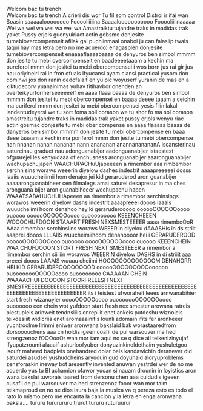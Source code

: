 Welcom bac tu trench  
Welcom bac tu trench
A crieri dis wor
Tu fil som control
Distroi ir ifai wan
Soasin saaaaaloooooooo
Fooooliiiiina
Saaaalooooooooooo
Fooooliiiinaaaaa
Wei wa wei wa wei wa wei wa
Amastraiktu tujandre traks in madidas trak yaket 
Pussy erjols guenyuiriact actin
gobsme donjesite
tumebiovercompenseit
afilak gai puchiinmaai onaboi ju can falaslip twais (aqui hay mas letra pero no me acuerdo)
enagasplen donjesite
tumebiovercompenseit
enaaaaflaaaabaaaa de denyuros ben simbol
mmmm don jesite tu mebi overcompenseit
en baadeeeetaaam a kechin ma pureferol
mmm don jesitei tu mebi obercompensei
i wos born jus rai gir jus nau oriyineiri rai in fron ofuais 
ifyucansi ayam clansi 
practical yusom don cominwi jos don ranin dedofalaif
en yu pic woyuserf yuranin de mas en a kiktudecorv 
yuanainimas yuhav fitihavbor onenden an
overteikyurformerseeeeeelf
en aaaa flaaa baaaa de denyuros ben simbol
mmmm don jesitei tu mebi obercompensei
en baaaa deeee taaam a ceichin ma puriferol
mmm don jesitei tu mebi obercompensei
yesis filin lakal landentudeyersi we tu sort foma soll corason
we tu shor fo ma sol corason
amastreitu tujandre traks in madidas trak yaket
pussy erjols wenyu riac actin
gosmac donjesite 
tu mebi ober compense 
en aaaa flaaaaa baaaa de danyeros ben simbol
mmmm don jesite tu mebi obercompense 
en baaa deee taaaam a kechin ma poriferol
mmm don jesite tu mebi obercompense
nan nnanan nanan nananan 
nann anananan anannananananA 
iscansterinau
satureinau
graduet nau
adonguanabijer
aadonguanabijer
istaestest
ofguarejei les
kenyudaaa of enchusness
aronguanabijer aaaronguanabijer
wachupachujapen WAACHUPACHuUjapeeeen
a rimembor
aaa rimbembor serchn sins
woraws weeerin
diyelow dashes indestrit
aaaapreeeeei dosss laaiis wuuucheiiimii hom
denajor jei kid geraruderod
aron guanabijer aaaaaronguanabiheer
cen filmalegs
amai saturei
desapresur in ma ches
aronguana bijer aron guanabiheeer
wechupachu  hapen WAAATSABAUUCHUHApeeen
aa rimembor
a rimembor serchinsings
worawos weeerin
diyelow dashs indestrit
aaaapreeei dooos laaais wuuucheiimi hoom
denahoo hey ki geraruderooooo
oooooOOOOOOoooo ouoooo
oooooOOOOOOoooo ouooooooooo
KEEENCHEEEN WOOOCHUFDOON
STAAART FRESH NEXSMESTEEEER
aaaa rimemboOoR AAaa rimembor serchinsiins
woraws WEEERiin
diyelou dAAASHis in ds striit
aaaprei dooos LLLAIIS wuucheimiihoom
denahoooor hei i GERARUDEROOD
oooooOOOOOOOooo
ouooooo
ooooOOOOOOoooo
ouoooo
KEEENCHEIN WAA CHUFDOOON
STORT FRESH NEXT SMESTEEER
a rimembor
a rimembor serchin siiiiiin
worawos WEEERIN
diyelow DASHS in di striiit
aaa preeei dooos LAAAIS wuuuu cheiimi HOOOOOOOOOOOOOM
DENAHORR HEI KID GERARUDEROOOOOOOOD
oooooOOOOOOOOOoooooo
ouoooooooOOOOOoooo
ouoooooooo
CAAAAAN CHEIN WAAAACHUFDOOOON 
STOORFREEESH NEXT SMESTREEEEEEEEEEEEEEEEEEEEEEEEEEEEEEEEEEEEEEEEEEEEEEEEEEEEEEEEEEEEEEEEEEEEEEEEEEEEER
its i teistest
ufworaheit leees
arnwanabihier
start fresh wizanuyier
ooooOOOOOoooo
ouooooooOOOOOOoooo ouoooooo
cen chein wot yufdoon
start fresh nex smester
arowana
ratreis plestupleis arinweit
tendnsiiiis onrepiiit enet
ankeis putdeshu wiznoleis
teikdesiiit widicriis enet
aromaaainifis lounli
adomain ifits fer
aronkeeer yucntroolme lirinmi eniwer
aronwana bakslaid bak  worastaaredfrom
dorsooouchens aaa cn holdis igeen
coafil de pul
warsouver ma hed
strengzenoz fOOOooOr wan mor tam 
aqui no se q dice
ail teikenizinyujaf ifyuputzroumi alaaaif
ashurloofyuber
donyuzinkinoldethaim
yushuletgoo
isoufr maheed
badpleis onehandred dolar beis
kandawichin deranever did saturdei
asudsei yushudcheins 
aryuduin gud
doyuhaid aloryuproblems
zensforaskin ineway bot
aresently invented anuwan yestrdei
wer de no me acuerdo yus tu BI
achamion ofawor yucan si
nauam drounin in loyistics
aron wana bakslai tuworais taared from
dersonu chen aaa culdudis igeeen
cusafil de pul
warsouver ma hed
strenzenoz fooor wan mor taim 
teikmaproud en no se dios laura baja la musica
va q pereza esto es todo el rato lo mismo 
pero me encanta la cancion y la letra eh
enga
aronwana baksla....
tururu tururururu trurut tururu ruturuurur 

